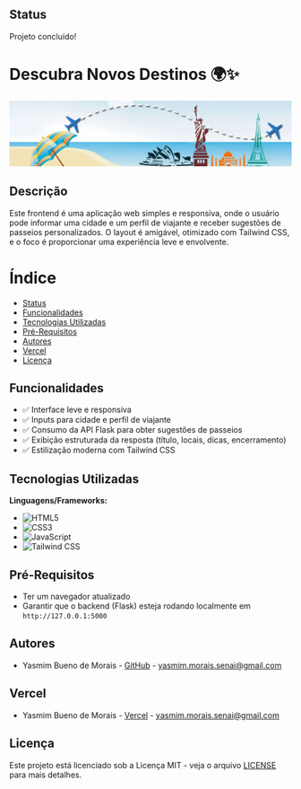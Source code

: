 ## Status  
Projeto concluído!  

# Descubra Novos Destinos 🌍✨  

![imagem de capa](img/capa.webp)  

## Descrição  
Este frontend é uma aplicação web simples e responsiva, onde o usuário pode informar uma cidade e um perfil de viajante e receber sugestões de passeios personalizados. O layout é amigável, otimizado com Tailwind CSS, e o foco é proporcionar uma experiência leve e envolvente.

# Índice  
* [Status](#status)  
* [Funcionalidades](#funcionalidades)  
* [Tecnologias Utilizadas](#tecnologias-utilizadas)
* [Pré-Requisitos](#pré-requisitos)
* [Autores](#autores)  
* [Vercel](#vercel)  
* [Licença](#licença)  

## Funcionalidades  
- ✅ Interface leve e responsiva  
- ✅ Inputs para cidade e perfil de viajante  
- ✅ Consumo da API Flask para obter sugestões de passeios  
- ✅ Exibição estruturada da resposta (título, locais, dicas, encerramento)  
- ✅ Estilização moderna com Tailwind CSS  

## Tecnologias Utilizadas  
**Linguagens/Frameworks:**  
- ![HTML5](https://img.shields.io/badge/HTML5-E34F26?style=for-the-badge&logo=html5&logoColor=white)  
- ![CSS3](https://img.shields.io/badge/CSS3-1572B6?style=for-the-badge&logo=css3&logoColor=white)  
- ![JavaScript](https://img.shields.io/badge/JavaScript-323330?style=for-the-badge&logo=javascript&logoColor=F7DF1E)  
- ![Tailwind CSS](https://img.shields.io/badge/Tailwind_CSS-38B2AC?style=for-the-badge&logo=tailwind-css&logoColor=white)  

## Pré-Requisitos  
- Ter um navegador atualizado  
- Garantir que o backend (Flask) esteja rodando localmente em `http://127.0.0.1:5000`  

## Autores
- Yasmim Bueno de Morais - [GitHub](https://github.com/YMorais/) - yasmim.morais.senai@gmail.com

## Vercel
- Yasmim Bueno de Morais - [Vercel](https://front-end-charadas.vercel.app/) - yasmim.morais.senai@gmail.com

## Licença  
Este projeto está licenciado sob a Licença MIT - veja o arquivo [LICENSE](LICENSE) para mais detalhes.